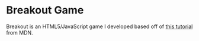 # Breakout Game
Breakout is an HTML5/JavaScript game I developed based off of [this tutorial](https://developer.mozilla.org/en-US/docs/Games/Tutorials/2D_Breakout_game_pure_JavaScript) from MDN.